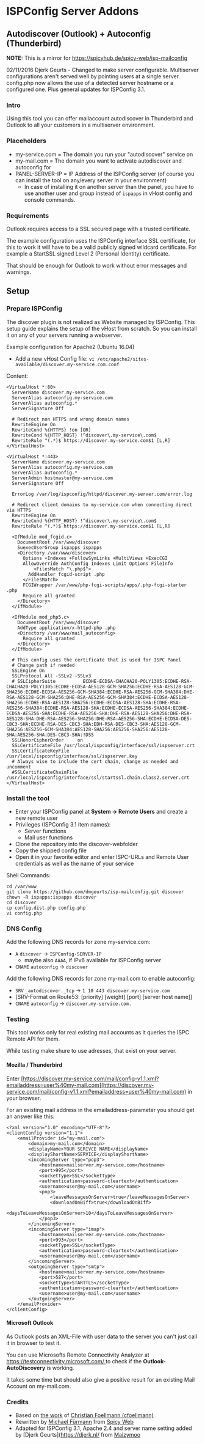 # ISPConfig Server Addons
## Autodiscover (Outlook) + Autoconfig (Thunderbird)

**NOTE:** This is a mirror for https://spicyhub.de/spicy-web/isp-mailconfig

02/11/2016 Djerk Geurts - Changed to make server configurable. Multiserver configurations aren't served well by pointing users at a single server. config.php now allows the use of a detected server hostname or a configured one. Plus general updates for ISPConfig 3.1.

### Intro

Using this tool you can offer mailaccount autodiscover in Thunderbird and Outlook to all your customers in a multiserver environment.

### Placeholders
* my-service.com = The domain you run your "autodiscover" service on
* my-mail.com = The domain you want to activate autodiscover and autoconfig for
* PANEL-SERVER-IP = IP Address of the ISPConfig server (of course you can install the tool on any/every server in your environment)
	* In case of installing it on another server than the panel, you have to use another user and group instead of `ispapps` in vHost config and console commands. 

### Requirements

Outlook requires access to a SSL secured page with a trusted certificate. 

The example configuration uses the ISPConfig interface SSL certificate, for this to work it will have to be a valid publicly signed wildcard certificate. For example a StartSSL signed Level 2 (Personal Identity) certificate.

That should be enough for Outlook to work without error messages and warnings. 

## Setup

### Prepare ISPConfig

The discover plugin is not realized as Website managed by ISPConfig. This setup guide explains the setup of the vHost from scratch. So you can install it on any of your servers running a webserver.

Example configuration for Apache2 (Ubuntu 16.04)

* Add a new vHost Config file: `vi /etc/apache2/sites-available/discover.my-service.com.conf`

Content:

	<VirtualHost *:80>
	  ServerName discover.my-service.com
	  ServerAlias autoconfig.my-service.com
	  ServerAlias autoconfig.*
	  ServerSignature Off
	  
	  # Redirect non HTTPS and wrong domain names
	  RewriteEngine On
	  RewriteCond %{HTTPS} !on [OR]
	  RewriteCond %{HTTP_HOST} !^discover\.my-service\.com$
	  RewriteRule ^(.*)$ https://discover.my-service.com$1 [L,R]
	</VirtualHost>
	
	<VirtualHost *:443>
	  ServerName discover.my-service.com
	  ServerAlias autoconfig.my-service.com
	  ServerAlias autoconfig.*
	  ServerAdmin hostmaster@my-service.com
	  ServerSignature Off
	  
	  ErrorLog /var/log/ispconfig/httpd/discover.my-server.com/error.log
	
	  # Redirect client domains to my-service.com when connecting direct via HTTPS
	  RewriteEngine On
	  RewriteCond %{HTTP_HOST} !^discover\.my-service\.com$
	  RewriteRule ^(.*)$ https://discover.my-service.com$1 [L,R]
  
	  <IfModule mod_fcgid.c>
	    DocumentRoot /var/www/discover
	    SuexecUserGroup ispapps ispapps
	    <Directory /var/www/discover>
	      Options +Indexes +FollowSymLinks +MultiViews +ExecCGI
	      AllowOverride AuthConfig Indexes Limit Options FileInfo
      	      <FilesMatch "\.php$">
	        AddHandler fcgid-script .php
	      </FilesMatch>
	      FCGIWrapper /var/www/php-fcgi-scripts/apps/.php-fcgi-starter .php
	      Require all granted
	    </Directory>
	  </IfModule>
	
	  <IfModule mod_php5.c>
	    DocumentRoot /var/www/discover
	    AddType application/x-httpd-php .php
	    <Directory /var/www/mail_autoconfig>
	      Require all granted
	    </Directory>
	  </IfModule>
	
	  # This config uses the certificate that is used for ISPC Panel
	  # Change path if needed
	  SSLEngine On
	  SSLProtocol All -SSLv2 -SSLv3
	  # SSLCipherSuite          ECDHE-ECDSA-CHACHA20-POLY1305:ECDHE-RSA-CHACHA20-POLY1305:ECDHE-ECDSA-AES128-GCM-SHA256:ECDHE-RSA-AES128-GCM-SHA256:ECDHE-ECDSA-AES256-GCM-SHA384:ECDHE-RSA-AES256-GCM-SHA384:DHE-RSA-AES128-GCM-SHA256:DHE-RSA-AES256-GCM-SHA384:ECDHE-ECDSA-AES128-SHA256:ECDHE-RSA-AES128-SHA256:ECDHE-ECDSA-AES128-SHA:ECDHE-RSA-AES256-SHA384:ECDHE-RSA-AES128-SHA:ECDHE-ECDSA-AES256-SHA384:ECDHE-ECDSA-AES256-SHA:ECDHE-RSA-AES256-SHA:DHE-RSA-AES128-SHA256:DHE-RSA-AES128-SHA:DHE-RSA-AES256-SHA256:DHE-RSA-AES256-SHA:ECDHE-ECDSA-DES-CBC3-SHA:ECDHE-RSA-DES-CBC3-SHA:EDH-RSA-DES-CBC3-SHA:AES128-GCM-SHA256:AES256-GCM-SHA384:AES128-SHA256:AES256-SHA256:AES128-SHA:AES256-SHA:DES-CBC3-SHA:!DSS
	  SSLHonorCipherOrder     on
	  SSLCertificateFile /usr/local/ispconfig/interface/ssl/ispserver.crt
	  SSLCertificateKeyFile /usr/local/ispconfig/interface/ssl/ispserver.key
	  # Always wise to include the cert chain, change as needed and uncomment
	  #SSLCertificateChainFile /usr/local/ispconfig/interface/ssl/startssl.chain.class2.server.crt
	</VirtualHost>


### Install the tool

* Enter your ISPConfig panel at **System -> Remote Users** and create a new remote user
* Privileges (ISPConfig 3.1 item names):
  * Server functions
  * Mail user functions
* Clone the repository into the discover-webfolder
* Copy the shipped config file
* Open it in your favorite editor and enter ISPC-URLs and Remote User credentials as well as the name of your service

Shell Commands:
 
    cd /var/www
    git clone https://github.com/dmgeurts/isp-mailconfig.git discover
	chown -R ispapps:ispapps discover
    cd discover
    cp config.dist.php config.php
    vi config.php

### DNS Config
Add the following DNS records for zone my-service.com:

* `A` `discover` -> `ISPConfig-SERVER-IP`  
  * maybe also `AAAA`, if IPv6 available for ISPConfig server
* `CNAME` `autoconfig` -> `discover`

Add the following DNS records for zone my-mail.com to enable autoconfig:

* `SRV` `_autodiscover._tcp` -> `1 10 443 discover.my-service.com` 
 * [SRV-Format on Route53:  [priority] [weight] [port] [server host name]]
* `CNAME` `autoconfig` -> `discover.my-service.com.`

### Testing

This tool works only for real existing mail accounts as it queries the ISPC Remote API for them.

While testing make shure to use adresses, that exist on your server.

#### Mozilla / Thunderbird
Enter [https://discover.my-service.com/mail/config-v1.1.xml?emailaddress=user%40my-mail.com](https://discover.my-service.com/mail/config-v1.1.xml?emailaddress=user%40my-mail.com) in your browser.

For an existing mail address in the emailaddress-parameter you should get an answer like this:

    <?xml version="1.0" encoding="UTF-8"?>
    <clientConfig version="1.1">
        <emailProvider id="my-mail.com">
            <domain>my-mail.com</domain>
            <displayName>YOUR SERIVCE NAME</displayName>
            <displayShortName>SERVICE</displayShortName>
            <incomingServer type="pop3">
                <hostname>mailserver.my-service.com</hostname>
                <port>995</port>
                <socketType>SSL</socketType>
                <authentication>password-cleartext</authentication>
                <username>user@my-mail.com</username>
                <pop3>
                    <leaveMessagesOnServer>true</leaveMessagesOnServer>
                    <downloadOnBiff>true</downloadOnBiff>
                    <daysToLeaveMessagesOnServer>10</daysToLeaveMessagesOnServer>
                </pop3>
            </incomingServer>
            <incomingServer type="imap">
                <hostname>mailserver.my-service.com</hostname>
                <port>993</port>
                <socketType>SSL</socketType>
                <authentication>password-cleartext</authentication>
                <username>user@my-mail.com</username>
            </incomingServer>
            <outgoingServer type="smtp">
                <hostname>mailserver.my-service.com</hostname>
                <port>587</port>
                <socketType>STARTTLS</socketType>
                <authentication>password-cleartext</authentication>
                <username>user@my-mail.com</username>
            </outgoingServer>
        </emailProvider>
    </clientConfig>

#### Microsoft Outlook
As Outlook posts an XML-File with user data to the server you can't just call it in browser to test it.

You can use Microsofts Remote Connectivity Analyzer at [https://testconnectivity.microsoft.com/ ](https://testconnectivity.microsoft.com/) to check if the **Outlook-AutoDiscovery** is working.

It takes some time but should also give a positive result for an existing Mail Account on my-mail.com.

### Credits
* Based on [the work](https://github.com/foe-services/ispc-resources/tree/master/guides/autodiscover) of [Christian Foellmann (cfoellmann)](https://github.com/cfoellmann)
* Rewritten by [Michael Fürmann](https://spicyhub.de/u/quest) from [Spicy Web](https://spicyweb.de)
* Adapted for ISPConfig 3.1, Apache 2.4 and server name setting added by [Djerk Geurts](https://djerk.nl/ from [Maizymoo](https://maizymoo.com)
